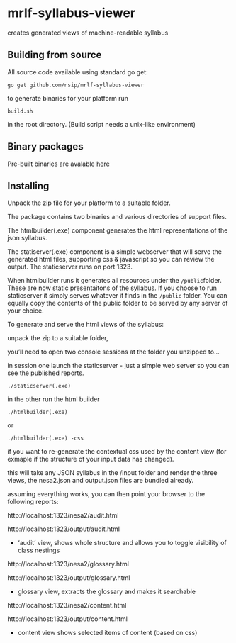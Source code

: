 # mrlf-syllabus-viewer
creates generated views of machine-readable syllabus

## Building from source
All source code available using standard go get:

```go get github.com/nsip/mrlf-syllabus-viewer```

to generate binaries for your platform run 

```build.sh```

in the root directory.
(Build script needs a unix-like environment)

## Binary packages
Pre-built binaries are avalable [here](https://github.com/nsip/mrlf-syllabus-viewer/releases/latest)

## Installing
Unpack the zip file for your platform to a suitable folder.

The package contains two binaries and various directories of support files.

The htmlbuilder(.exe) component generates the html representations of the json syllabus.

The statiserver(.exe) component is a simple webserver that will serve the generated html files, supporting css & 
javascript so you can review the output. The staticserver runs on port 1323.

When htmlbuilder runs it generates all resources under the ```/public```folder. These are now static presentaitons of the
syllabus.
If you choose to run staticserver it simply serves whatever it finds in the ```/public``` folder.
You can equally copy the contents of the public folder to be served by any server of your choice.

To generate and serve the html views of the syllabus:

unpack the zip to a suitable folder,

you’ll need to open two console sessions at the folder you unzipped to…

in session one launch the staticserver   - just a simple web server so you can see the published reports.

```./staticserver(.exe)```

in the other run the html builder

```./htmlbuilder(.exe)```

or 

```./htmlbuilder(.exe) -css```

if you want to re-generate the contextual css used by the content view (for exmaple if the structure of your 
input data has changed).

this will take any JSON syllabus in the /input folder and render the three views, the nesa2.json and output.json files are 
bundled already.

assuming everything works, you can then point your browser to the following reports:

http://localhost:1323/nesa2/audit.html 

http://localhost:1323/output/audit.html 

- ‘audit’ view, shows whole structure and allows you to toggle visibility of class nestings 

http://localhost:1323/nesa2/glossary.html

http://localhost:1323/output/glossary.html

- glossary view, extracts the glossary and makes it searchable 

http://localhost:1323/nesa2/content.html

http://localhost:1323/output/content.html

- content view shows selected items of content (based on css)




